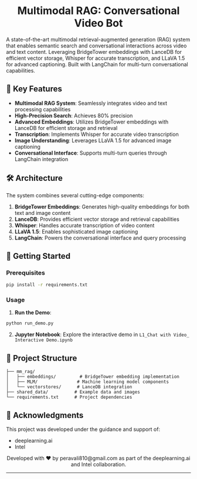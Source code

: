 <div align="center">

# Multimodal RAG: Conversational Video Bot
</div>

A state-of-the-art multimodal retrieval-augmented generation (RAG) system that enables semantic search and conversational interactions across video and text content. Leveraging BridgeTower embeddings with LanceDB for efficient vector storage, Whisper for accurate transcription, and LLaVA 1.5 for advanced captioning. Built with LangChain for multi-turn conversational capabilities.

## 🌟 Key Features

- **Multimodal RAG System**: Seamlessly integrates video and text processing capabilities
- **High-Precision Search**: Achieves 80% precision 
- **Advanced Embeddings**: Utilizes BridgeTower embeddings with LanceDB for efficient storage and retrieval
- **Transcription**: Implements Whisper for accurate video transcription
- **Image Understanding**: Leverages LLaVA 1.5 for advanced image captioning
- **Conversational Interface**: Supports multi-turn queries through LangChain integration

## 🛠️ Architecture

The system combines several cutting-edge components:

1. **BridgeTower Embeddings**: Generates high-quality embeddings for both text and image content
2. **LanceDB**: Provides efficient vector storage and retrieval capabilities
3. **Whisper**: Handles accurate transcription of video content
4. **LLaVA 1.5**: Enables sophisticated image captioning
5. **LangChain**: Powers the conversational interface and query processing

## 🚀 Getting Started

### Prerequisites

```bash
pip install -r requirements.txt
```

### Usage

1. **Run the Demo**:
```bash
python run_demo.py
```

2. **Jupyter Notebook**:
Explore the interactive demo in `L1_Chat with Video_ Interactive Demo.ipynb`

## 📁 Project Structure

```
├── mm_rag/
│   ├── embeddings/         # BridgeTower embedding implementation
│   ├── MLM/               # Machine learning model components
│   └── vectorstores/      # LanceDB integration
├── shared_data/          # Example data and images
└── requirements.txt      # Project dependencies
```

## 🤝 Acknowledgments

This project was developed under the guidance and support of:
- deeplearning.ai
- Intel

<div align="center">
Developed with ❤️ by <href mailto=peravali810@gmail.com> peravali810@gmail.com as part of the deeplearning.ai and Intel collaboration.
</div>

---



